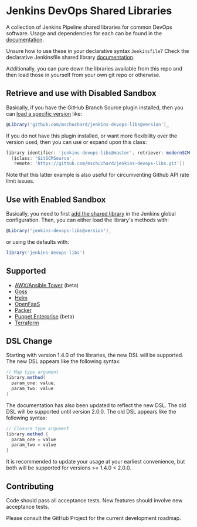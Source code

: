 # Jenkins DevOps Shared Libraries

A collection of Jenkins Pipeline shared libraries for common DevOps software. Usage and dependencies for each can be found in the [documentation](docs).

Unsure how to use these in your declarative syntax `Jenkinsfile`? Check the declarative Jenkinsfile shared library [documentation](https://jenkins.io/doc/book/pipeline/shared-libraries/#using-libraries).

Additionally, you can pare down the libraries available from this repo and then load those in yourself from your own git repo or otherwise.

## Retrieve and use with Disabled Sandbox

Basically, if you have the GitHub Branch Source plugin installed, then you can [load a specific version](https://jenkins.io/doc/book/pipeline/shared-libraries/#library-versions) like:

```groovy
@Library('github.com/mschuchard/jenkins-devops-libs@version')_
```

If you do not have this plugin installed, or want more flexibility over the version used, then you can use or expand upon this class:

```groovy
library identifier: 'jenkins-devops-libs@master', retriever: modernSCM(
  [$class: 'GitSCMSource',
   remote: 'https://github.com/mschuchard/jenkins-devops-libs.git'])
```

Note that this latter example is also useful for circumventing Github API rate limit issues.

## Use with Enabled Sandbox

Basically, you need to first [add the shared library](https://jenkins.io/doc/book/pipeline/shared-libraries/#global-shared-libraries) in the Jenkins global configuration. Then, you can either load the library's methods with:

```groovy
@Library('jenkins-devops-libs@version')_
```

or using the defaults with:

```groovy
library('jenkins-devops-libs')
```

## Supported
- [AWX/Ansible Tower](docs/AWX.md) (beta)
- [Goss](docs/Goss.md)
- [Helm](docs/Helm.md)
- [OpenFaaS](docs/FaaS.md)
- [Packer](docs/Packer.md)
- [Puppet Enterprise](docs/Puppet.md) (beta)
- [Terraform](docs/Terraform.md)

## DSL Change
Starting with version 1.4.0 of the libraries, the new DSL will be supported. The new DSL appears like the following syntax:

```groovy
// Map type argument
library.method(
  param_one: value,
  param_two: value
)
```

The documentation has also been updated to reflect the new DSL. The old DSL will be supported until version 2.0.0. The old DSL appears like the following syntax:

```groovy
// Closure type argument
library.method {
  param_one = value
  param_two = value
}
```

It is recommended to update your usage at your earliest convenience, but both will be supported for versions >= 1.4.0 < 2.0.0.

## Contributing
Code should pass all acceptance tests. New features should involve new acceptance tests.

Please consult the GitHub Project for the current development roadmap.
